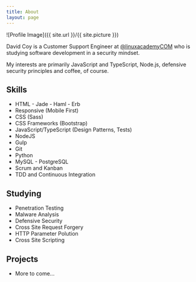 ```yaml
---
title: About
layout: page
---
```

![Profile Image]({{ site.url }}/{{ site.picture }})

<p>David Coy is a Customer Support Engineer at <a href="https://twitter.com/linuxacademyCOM">@linuxacademyCOM</a> who is studying software development in a security mindset.</p>

<p>My interests are primarily JavaScript and TypeScript, Node.js, defensive security principles and coffee, of course.</p>

<h2>Skills</h2>

<ul class="skill-list">
	<li>HTML - Jade - Haml - Erb</li>
	<li>Responsive (Mobile First)</li>
	<li>CSS (Sass)</li>
	<li>CSS Frameworks (Bootstrap)</li>
	<li>JavaScript/TypeScript (Design Patterns, Tests)</li>
	<li>NodeJS</li>
	<li>Gulp</li>
	<li>Git</li>
	<li>Python</li>
	<li>MySQL - PostgreSQL</li>
	<li>Scrum and Kanban</li>
	<li>TDD and Continuous Integration</li>
</ul>

<h2>Studying</h2>

<ul class="skill-list">
	<li>Penetration Testing</li>
	<li>Malware Analysis</li>
	<li>Defensive Security</li>
	<li>Cross Site Request Forgery</li>
	<li>HTTP Parameter Polution</li>
	<li>Cross Site Scripting</li>
</ul>

<h2>Projects</h2>

<ul>
	<li>More to come...</li>
</ul>
